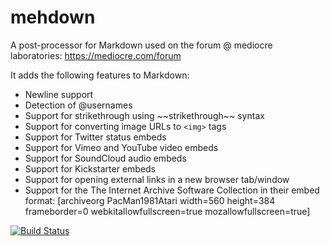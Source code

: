mehdown
=======

A post-processor for Markdown used on the forum @ mediocre laboratories: https://mediocre.com/forum

It adds the following features to Markdown:
- Newline support
- Detection of @usernames
- Support for strikethrough using \~~strikethrough~~ syntax
- Support for converting image URLs to `<img>` tags
- Support for Twitter status embeds
- Support for Vimeo and YouTube video embeds
- Support for SoundCloud audio embeds
- Support for Kickstarter embeds
- Support for opening external links in a new browser tab/window
- Support for the The Internet Archive Software Collection in their embed format: [archiveorg PacMan1981Atari width=560 height=384 frameborder=0 webkitallowfullscreen=true mozallowfullscreen=true]

[![Build Status](https://travis-ci.org/mediocre/mehdown.png?branch=master)](https://travis-ci.org/mediocre/mehdown)
